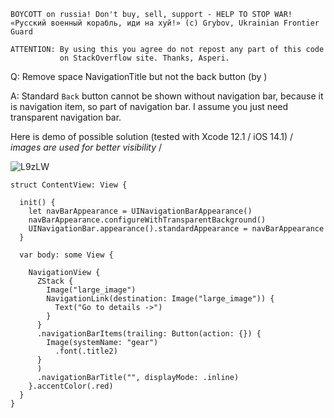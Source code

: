 ```
BOYCOTT on russia! Don't buy, sell, support - HELP TO STOP WAR!
«Русский военный корабль, иди на хуй!» (c) Grybov, Ukrainian Frontier Guard

ATTENTION: By using this you agree do not repost any part of this code
           on StackOverflow site. Thanks, Asperi.
```

Q: Remove space NavigationTitle but not the back button (by )

A: Standard `Back` button cannot be shown without navigation bar, because it is navigation item, so part of navigation bar. I assume you just need transparent navigation bar.

Here is demo of possible solution (tested with Xcode 12.1 / iOS 14.1) / *images are used for better visibility* /

![L9zLW](https://user-images.githubusercontent.com/62171579/171999332-b861ee70-b5b1-46c3-817c-c3362b70c6d1.gif)

```
struct ContentView: View {
  
  init() {
    let navBarAppearance = UINavigationBarAppearance()
    navBarAppearance.configureWithTransparentBackground()
    UINavigationBar.appearance().standardAppearance = navBarAppearance
  }
  
  var body: some View {
    
    NavigationView {
      ZStack {
        Image("large_image")
        NavigationLink(destination: Image("large_image")) {
          Text("Go to details ->")
        }
      }
      .navigationBarItems(trailing: Button(action: {}) {
        Image(systemName: "gear")
          .font(.title2)
      }
      )
      .navigationBarTitle("", displayMode: .inline)
    }.accentColor(.red)
  }
}
```
